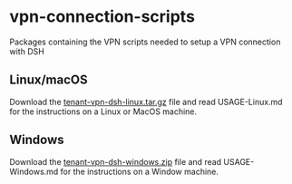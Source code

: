 # vpn-connection-scripts
Packages containing the VPN scripts needed to setup a VPN connection with DSH

## Linux/macOS
Download the [tenant-vpn-dsh-linux.tar.gz](https://github.com/kpn-dsh/vpn-connection-scripts/blob/master/tenant-vpn-dsh-linux-2.4.9-10.tar.gz) file and read USAGE-Linux.md for the instructions on a Linux or MacOS machine.
  
## Windows
Download the [tenant-vpn-dsh-windows.zip](https://github.com/kpn-dsh/vpn-connection-scripts/blob/master/tenant-vpn-dsh-windows-2.4.9-10.zip) file and read USAGE-Windows.md for the instructions on a Window machine.
